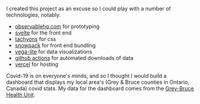I created this project as an excuse so I could play with a number of technologies, notably:

* [observablehq.com](https://observablehq.com/@mskullcap/kincardinestrong) for prototyping
* [svelte](https://svelte.dev/) for the front end
* [tachyons](https://tachyons.io/) for css
* [snowpack](https://www.snowpack.dev/) for front end bundling
* [vega-lite](https://vega.github.io/vega-lite/) for data visualizations
* [github actions](https://github.com/features/actions) for automated downloads of data
* [vercel](https://vercel.com/) for hosting

Covid-19 is on everyone's minds, and so I thought I would build a dashboard that displays my local area's 
(Grey & Bruce counties in Ontario, Canada) covid stats.  My data for the dashboard comes from the 
[Grey-Bruce Health Unit](https://www.publichealthgreybruce.on.ca/).

